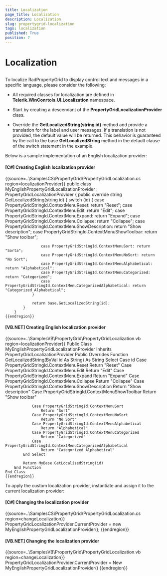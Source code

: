 ```yaml
---
title: Localization
page_title: Localization
description: Localization
slug: propertygrid-localization
tags: localization
published: True
position: 7
---
```


# Localization



## 

To localize RadPropertyGrid to display control text and messages in a specific language, please consider the following:
        

* All required classes for localization are defined in __Telerik.WinConrtols.UI.Localization__ namespace.
            

* Start by creating a descendant of the __PropertyGridLocalizationProvider__ class.
            

* Override the __GetLocalizedString(string id)__ method and provide a translation for the label
              and user messages. If a translation is not provided, the default value will be returned. This behavior is guaranteed
              by the call to the base __GetLocalizedString__ method in the default clause of the switch statement
              in the example.
            

Below is a sample implementation of an English localization provider:

#### __[C#] Creating English localization provider__

{{source=..\SamplesCS\PropertyGrid\PropertyGridLocalization.cs region=localizationProvider}}
	    public class MyEnglishPropertyGridLocalizationProvider : PropertyGridLocalizationProvider
	    {
	        public override string GetLocalizedString(string id)
	        {
	            switch (id)
	            {
	                case PropertyGridStringId.ContextMenuReset: return "Reset";
	                case PropertyGridStringId.ContextMenuEdit: return "Edit";
	                case PropertyGridStringId.ContextMenuExpand: return "Expand";
	                case PropertyGridStringId.ContextMenuCollapse: return "Collapse";
	                case PropertyGridStringId.ContextMenuShowDescription: return "Show description";
	                case PropertyGridStringId.ContextMenuShowToolbar: return "Show toolbar";
	
	                case PropertyGridStringId.ContextMenuSort: return "Sorta";
	                case PropertyGridStringId.ContextMenuNoSort: return "No Sort";
	                case PropertyGridStringId.ContextMenuAlphabetical: return "Alphabetical";
	                case PropertyGridStringId.ContextMenuCategorized: return "Categorized";
	                case PropertyGridStringId.ContextMenuCategorizedAlphabetical: return "Categorized Alphabetical";
	            }
	
	            return base.GetLocalizedString(id);
	        }
	    }
	{{endregion}}



#### __[VB.NET] Creating English localization provider__

{{source=..\SamplesVB\PropertyGrid\PropertyGridLocalization.vb region=localizationProvider}}
	Public Class MyEnglishPropertyGridLocalizationProvider
	    Inherits PropertyGridLocalizationProvider
	    Public Overrides Function GetLocalizedString(ByVal id As String) As String
	        Select Case id
	            Case PropertyGridStringId.ContextMenuReset
	                Return "Reset"
	            Case PropertyGridStringId.ContextMenuEdit
	                Return "Edit"
	            Case PropertyGridStringId.ContextMenuExpand
	                Return "Expand"
	            Case PropertyGridStringId.ContextMenuCollapse
	                Return "Collapse"
	            Case PropertyGridStringId.ContextMenuShowDescription
	                Return "Show description"
	            Case PropertyGridStringId.ContextMenuShowToolbar
	                Return "Show toolbar"
	
	            Case PropertyGridStringId.ContextMenuSort
	                Return "Sort"
	            Case PropertyGridStringId.ContextMenuNoSort
	                Return "No Sort"
	            Case PropertyGridStringId.ContextMenuAlphabetical
	                Return "Alphabetical"
	            Case PropertyGridStringId.ContextMenuCategorized
	                Return "Categorized"
	            Case PropertyGridStringId.ContextMenuCategorizedAlphabetical
	                Return "Categorized Alphabetical"
	        End Select
	
	        Return MyBase.GetLocalizedString(id)
	    End Function
	End Class
	{{endregion}}



To apply the custom localization provider, instantiate and assign it to the current localization provider:

#### __[C#] Changing the localization provider__

{{source=..\SamplesCS\PropertyGrid\PropertyGridLocalization.cs region=changeLocalization}}
	            PropertyGridLocalizationProvider.CurrentProvider = new MyEnglishPropertyGridLocalizationProvider();
	{{endregion}}



#### __[VB.NET] Changing the localization provider__

{{source=..\SamplesVB\PropertyGrid\PropertyGridLocalization.vb region=changeLocalization}}
	        PropertyGridLocalizationProvider.CurrentProvider = New MyEnglishPropertyGridLocalizationProvider()
	{{endregion}}


